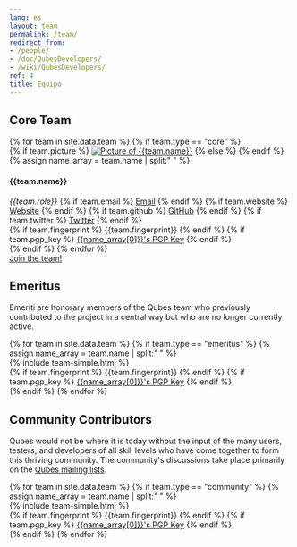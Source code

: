 ```yaml
---
lang: es
layout: team
permalink: /team/
redirect_from:
- /people/
- /doc/QubesDevelopers/
- /wiki/QubesDevelopers/
ref: 4
title: Equipo
---
```


<div id="team-core" class="white-box page-content more-bottom">
  <div class="col-lg-12 col-md-12 col-sm-12">
    <h2 id="core-team" class="text-center more-bottom">Core Team</h2>
  </div>
  {% for team in site.data.team %}
    {% if team.type == "core" %}
      <div class="row team team-core" id="{{team.name | slugify}}">
        <div class="col-lg-2 col-md-2 col-sm-5 col-xs-12 text-center">
          <div class="picture more-bottom">
            {% if team.picture %}
            <a href="/team/#{{team.name | slugify}}"><img src="/attachment/site/{{team.picture}}" title="Picture of {{team.name}}"></a>
            {% else %}
            <i class="fa fa-user"></i>
            {% endif %}
          </div>
        </div>
        <div class="col-lg-4 col-md-4 col-sm-7 col-xs-12">
          {% assign name_array = team.name | split:" " %}
          <h4 class="half-bottom" data-anchor-id="{{team.name | slugify}}">{{team.name}}</h4>
          <em class="role half-bottom">{{team.role}}</em>
          {% if team.email %}
          <a href="mailto:{{team.email}}" class="link add-right"><i class="fa fa-envelope fa-fw black-icon"></i>Email</a>
          {% endif %}
          {% if team.website %}
          <a href="{{team.website}}" class="link add-right" target="blank"><i class="fa fa-globe fa-fw black-icon"></i>Website</a>
          {% endif %}
          {% if team.github %}
          <a href="https://github.com/{{team.github}}" class="link add-right" target="blank"><i class="fa fa-github fa-fw black-icon"></i>GitHub</a>
          {% endif %}
          {% if team.twitter %}
          <a href="https://twitter.com/{{team.twitter}}" class="link" target="blank"><i class="fa fa-twitter fa-fw"></i>Twitter</a>
          {% endif %}
        </div>
        <div class="col-lg-6 col-md-6 col-sm-12 col-xs-12 text-center">
          {% if team.fingerprint %}
          <span class="fingerprint" title="{{team.name}}'s PGP Key Fingerprint">{{team.fingerprint}}</span>
          {% endif %}
          {% if team.pgp_key %}
          <a href="{{team.pgp_key}}"><i class="fa fa-lock fa-fw black-icon"></i>{{name_array[0]}}'s PGP Key</a>
          {% endif %}
        </div>
      </div>
    {% endif %}
  {% endfor %}
  <div class="text-center more-bottom">
    <a href="/join/" class="btn btn-primary"><i class="fa fa-user-plus fa-fw white-icon"></i>Join the team!</a>
  </div>
</div>
<div class="white-box page-content more-bottom">
  <div class="col-lg-12 col-md-12 col-sm-12">
    <h2 id="emeritus" class="text-center more-bottom">Emeritus</h2>
    <p>Emeriti are honorary members of the Qubes team who previously
    contributed to the project in a central way but who are no longer
    currently active.</p>
  </div>
  {% for team in site.data.team %}
    {% if team.type == "emeritus" %}
    {% assign name_array = team.name | split:" " %}
    <div class="row team">
      <div class="col-lg-6 col-md-6 col-sm-6 col-xs-12">
        {% include team-simple.html %}
      </div>
      <div class="col-lg-6 col-md-6 col-sm-12 col-xs-12 text-center">
        {% if team.fingerprint %}
        <span class="fingerprint" title="{{team.name}}'s PGP Key Fingerprint">{{team.fingerprint}}</span>
        {% endif %}
        {% if team.pgp_key %}
        <a href="{{team.pgp_key}}"><i class="fa fa-lock fa-fw black-icon"></i>{{name_array[0]}}'s PGP Key</a>
        {% endif %}
      </div>
    </div>
    {% endif %}
  {% endfor %}
</div>
<div class="white-box page-content more-bottom">
  <div class="col-lg-12 col-md-12 col-sm-12">
    <h2 id="community-contributors" class="text-center more-bottom">Community Contributors</h2>
    <p>Qubes would not be where it is today without the input of the many users,
    testers, and developers of all skill levels who have come together to form
    this thriving community. The community's discussions take place primarily on
    the <a href="/support/">Qubes mailing lists</a>.</p>
  </div>
  {% for team in site.data.team %}
    {% if team.type == "community" %}
    {% assign name_array = team.name | split:" " %}
    <div class="row team">
      <div class="col-lg-6 col-md-6 col-sm-6 col-xs-12">
        {% include team-simple.html %}
      </div>
      <div class="col-lg-6 col-md-6 col-sm-12 col-xs-12 text-center">
        {% if team.fingerprint %}
        <span class="fingerprint" title="{{team.name}}'s PGP Key Fingerprint">{{team.fingerprint}}</span>
        {% endif %}
        {% if team.pgp_key %}
        <a href="{{team.pgp_key}}"><i class="fa fa-lock fa-fw black-icon"></i>{{name_array[0]}}'s PGP Key</a>
        {% endif %}
      </div>
    </div>
    {% endif %}
  {% endfor %}
</div>

